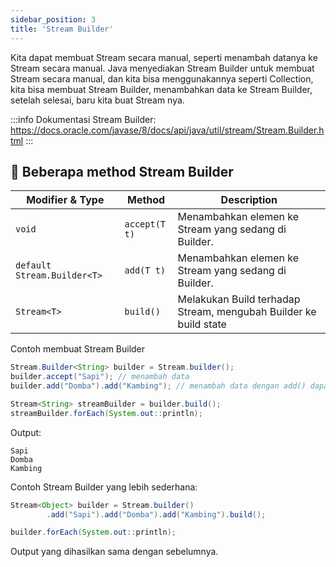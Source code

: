 ```yaml
---
sidebar_position: 3
title: 'Stream Builder'
---
```


Kita dapat membuat Stream secara manual, seperti menambah datanya ke Stream secara manual. Java menyediakan Stream Builder untuk membuat Stream secara manual, dan kita bisa menggunakannya seperti Collection, kita bisa membuat Stream Builder, menambahkan data ke Stream Builder, setelah selesai, baru kita buat Stream nya.

:::info
Dokumentasi Stream Builder: https://docs.oracle.com/javase/8/docs/api/java/util/stream/Stream.Builder.html
:::

## 📖 Beberapa method Stream Builder

| Modifier & Type | Method | Description |
| --- | --- | --- |
| `void` |	`accept​(T t)` | Menambahkan elemen ke Stream yang sedang di Builder. |
| `default Stream.Builder<T>` |	`add​(T t)` | Menambahkan elemen ke Stream yang sedang di Builder. |
| `Stream<T>` |	`build()` | Melakukan Build terhadap Stream, mengubah Builder ke build state |

Contoh membuat Stream Builder

```java
Stream.Builder<String> builder = Stream.builder();
builder.accept("Sapi"); // menambah data
builder.add("Domba").add("Kambing"); // menambah data dengan add() dapat berulang karena add() sendiri adalah Builder

Stream<String> streamBuilder = builder.build();
streamBuilder.forEach(System.out::println);
```

Output:

```
Sapi
Domba
Kambing
```

Contoh Stream Builder yang lebih sederhana:

```java
Stream<Object> builder = Stream.builder()
        .add("Sapi").add("Domba").add("Kambing").build();

builder.forEach(System.out::println);
```

Output yang dihasilkan sama dengan sebelumnya.